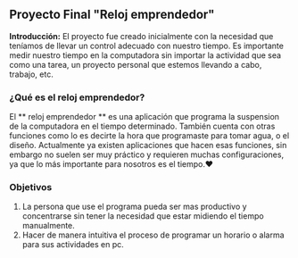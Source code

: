 ##   Proyecto Final "Reloj emprendedor"
**Introducción:**
El proyecto fue creado inicialmente con la necesidad que teníamos de llevar un control adecuado con nuestro tiempo. Es importante medir nuestro tiempo en la computadora sin importar la actividad que sea como una tarea, un proyecto personal que estemos llevando a cabo, trabajo, etc.

###  ¿Qué es el reloj emprendedor?
El ** reloj emprendedor ** es una aplicación que programa la suspension de la computadora en el tiempo determinado. También cuenta con otras funciones como lo es decirte la hora que programaste para tomar agua, o el diseño. Actualmente ya existen aplicaciones que hacen esas funciones, sin embargo no suelen ser muy práctico y requieren muchas configuraciones, ya que lo más importante para nosotros es el tiempo.&hearts;

### Objetivos
1. La persona que use el programa pueda ser mas productivo y concentrarse sin tener la necesidad que estar midiendo el tiempo manualmente.
2. Hacer de manera intuitiva el proceso de programar un horario o alarma para sus actividades en pc.
